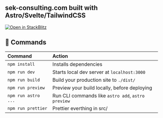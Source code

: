 ## sek-consulting.com built with Astro/Svelte/TailwindCSS

[![Open in StackBlitz](https://developer.stackblitz.com/img/open_in_stackblitz.svg)](https://stackblitz.com/github/sek-consulting/sek-portfolio)

## 🧞 Commands

| Command             | Action                                             |
| :------------------ | :------------------------------------------------- |
| `npm install`       | Installs dependencies                              |
| `npm run dev`       | Starts local dev server at `localhost:3000`        |
| `npm run build`     | Build your production site to `./dist/`            |
| `npm run preview`   | Preview your build locally, before deploying       |
| `npm run astro ...` | Run CLI commands like `astro add`, `astro preview` |
| `npm run prettier`  | Prettier everthing in src/                         |
